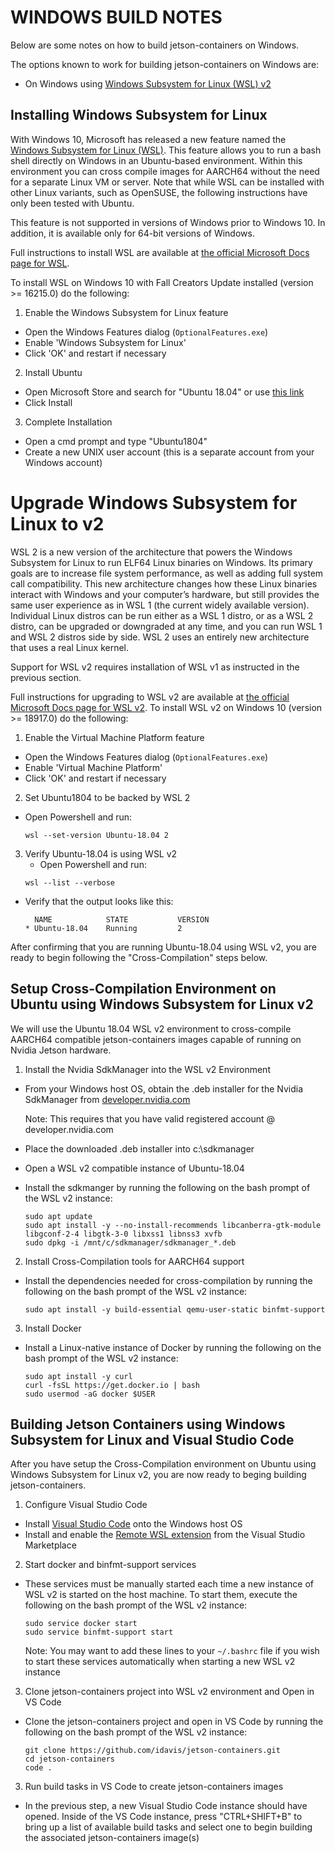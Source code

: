 # WINDOWS BUILD NOTES

Below are some notes on how to build jetson-containers on Windows.

The options known to work for building jetson-containers on Windows are:

* On Windows using [Windows
Subsystem for Linux (WSL) v2](https://docs.microsoft.com/en-us/windows/wsl/wsl2-about?WT.mc_id=github-jetsoncontainers-pdecarlo)

## Installing Windows Subsystem for Linux

With Windows 10, Microsoft has released a new feature named the [Windows Subsystem for Linux (WSL)](https://docs.microsoft.com/en-us/windows/wsl/about?WT.mc_id=github-jetsoncontainers-pdecarlo). This feature allows you to run a bash shell directly on Windows in an Ubuntu-based environment. Within this environment you can cross compile images for AARCH64 without the need for a separate Linux VM or server. Note that while WSL can be installed with other Linux variants, such as OpenSUSE, the following instructions have only been tested with Ubuntu.

This feature is not supported in versions of Windows prior to Windows 10. In addition, it is available only for 64-bit versions of
Windows.

Full instructions to install WSL are available at [the official Microsoft Docs page for WSL](https://msdn.microsoft.com/en-us/commandline/wsl/install_guide?WT.mc_id=github-jetsoncontainers-pdecarlo).

To install WSL on Windows 10 with Fall Creators Update installed (version >= 16215.0) do the following:

1. Enable the Windows Subsystem for Linux feature
  * Open the Windows Features dialog (`OptionalFeatures.exe`)
  * Enable 'Windows Subsystem for Linux'
  * Click 'OK' and restart if necessary
2. Install Ubuntu
  * Open Microsoft Store and search for "Ubuntu 18.04" or use [this link](https://www.microsoft.com/store/productId/9N9TNGVNDL3Q)
  * Click Install
3. Complete Installation
  * Open a cmd prompt and type "Ubuntu1804"
  * Create a new UNIX user account (this is a separate account from your Windows account)

# Upgrade Windows Subsystem for Linux to v2

WSL 2 is a new version of the architecture that powers the Windows Subsystem for Linux to run ELF64 Linux binaries on Windows. Its primary goals are to increase file system performance, as well as adding full system call compatibility. This new architecture changes how these Linux binaries interact with Windows and your computer’s hardware, but still provides the same user experience as in WSL 1 (the current widely available version). Individual Linux distros can be run either as a WSL 1 distro, or as a WSL 2 distro, can be upgraded or downgraded at any time, and you can run WSL 1 and WSL 2 distros side by side. WSL 2 uses an entirely new architecture that uses a real Linux kernel.

Support for WSL v2 requires installation of WSL v1 as instructed in the previous section.

Full instructions for upgrading to WSL v2 are available at [the official Microsoft Docs page for WSL v2](https://docs.microsoft.com/en-us/windows/wsl/wsl2-install?WT.mc_id=github-jetsoncontainers-pdecarlo).
To install WSL v2 on Windows 10 (version >= 18917.0) do the following:

1. Enable the Virtual Machine Platform feature
  * Open the Windows Features dialog (`OptionalFeatures.exe`)
  * Enable 'Virtual Machine Platform'
  * Click 'OK' and restart if necessary
2. Set Ubuntu1804 to be backed by WSL 2
  * Open Powershell and run:
    ``` 
    wsl --set-version Ubuntu-18.04 2
    ```
3. Verify Ubuntu-18.04 is using WSL v2
    * Open Powershell and run:
    ``` 
    wsl --list --verbose
    ```
  * Verify that the output looks like this:
    ```
      NAME            STATE           VERSION
    * Ubuntu-18.04    Running         2
    ```

After confirming that you are running Ubuntu-18.04 using WSL v2, you are ready to begin following the "Cross-Compilation" steps below.


## Setup Cross-Compilation Environment on Ubuntu using Windows Subsystem for Linux v2

We will use the Ubuntu 18.04 WSL v2 environment to cross-compile AARCH64 compatible jetson-containers images capable of running on Nvidia Jetson hardware.

1. Install the Nvidia SdkManager into the WSL v2 Environment
  * From your Windows host OS, obtain the .deb installer for the Nvidia SdkManager from [developer.nvidia.com](https://developer.nvidia.com/nvidia-sdk-manager)

    Note: This requires that you have valid registered account @ developer.nvidia.com

  * Place the downloaded .deb installer into c:\sdkmanager

  * Open a WSL v2 compatible instance of Ubuntu-18.04 

  * Install the sdkmanger by running the following on the bash prompt of the WSL v2 instance:

    ```
    sudo apt update
    sudo apt install -y --no-install-recommends libcanberra-gtk-module libgconf-2-4 libgtk-3-0 libxss1 libnss3 xvfb
    sudo dpkg -i /mnt/c/sdkmanager/sdkmanager_*.deb
    ```

2. Install Cross-Compilation tools for AARCH64 support

  * Install the dependencies needed for cross-compilation by running the following on the bash prompt of the WSL v2 instance:

    ```
    sudo apt install -y build-essential qemu-user-static binfmt-support

    ```

3. Install Docker

  * Install a Linux-native instance of Docker by running the following on the bash prompt of the WSL v2 instance:

    ```
    sudo apt install -y curl
    curl -fsSL https://get.docker.io | bash
    sudo usermod -aG docker $USER
    ```

## Building Jetson Containers using Windows Subsystem for Linux and Visual Studio Code

After you have setup the Cross-Compilation environment on Ubuntu using Windows Subsystem for Linux v2, you are now ready to beging building jetson-containers.

1. Configure Visual Studio Code

  * Install [Visual Studio Code](https://code.visualstudio.com/Download?WT.mc_id=github-jetsoncontainers-pdecarlo) onto the Windows host OS
  * Install and enable the [Remote WSL extension](https://marketplace.visualstudio.com/items?itemName=ms-vscode-remote.remote-wsl) from the Visual Studio Marketplace

2. Start docker and binfmt-support services
* These services must be manually started each time a new instance of WSL v2 is started on the host machine.  To start them, execute the following on the bash prompt of the WSL v2 instance:

  ```
  sudo service docker start
  sudo service binfmt-support start
  ```

  Note: You may want to add these lines to your `~/.bashrc` file if you wish to start these services automatically when starting a new WSL v2 instance

3. Clone jetson-containers project into WSL v2 environment and Open in VS Code

* Clone the jetson-containers project and open in VS Code by running the following on the bash prompt of the WSL v2 instance:

  ```
  git clone https://github.com/idavis/jetson-containers.git
  cd jetson-containers
  code .
  ```

3. Run build tasks in VS Code to create jetson-containers images

  * In the previous step, a new Visual Studio Code instance should have opened.  Inside of the VS Code instance, press "CTRL+SHIFT+B" to bring up a list of available build tasks and select one to begin building the associated jetson-containers image(s)
